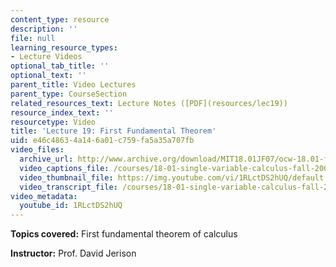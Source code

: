 ```yaml
---
content_type: resource
description: ''
file: null
learning_resource_types:
- Lecture Videos
optional_tab_title: ''
optional_text: ''
parent_title: Video Lectures
parent_type: CourseSection
related_resources_text: Lecture Notes ([PDF](resources/lec19))
resource_index_text: ''
resourcetype: Video
title: 'Lecture 19: First Fundamental Theorem'
uid: e46c4863-4a14-6a01-c759-fa5a35a707fb
video_files:
  archive_url: http://www.archive.org/download/MIT18.01JF07/ocw-18.01-f07-lec19_300k.mp4
  video_captions_file: /courses/18-01-single-variable-calculus-fall-2006/7c4b0e315eac5c6d86ac1ce01dde254f_1RLctDS2hUQ.vtt
  video_thumbnail_file: https://img.youtube.com/vi/1RLctDS2hUQ/default.jpg
  video_transcript_file: /courses/18-01-single-variable-calculus-fall-2006/d009101aee4d4c11142f6b477fc84ebe_1RLctDS2hUQ.pdf
video_metadata:
  youtube_id: 1RLctDS2hUQ
---
```


**Topics covered:** First fundamental theorem of calculus

**Instructor:** Prof. David Jerison